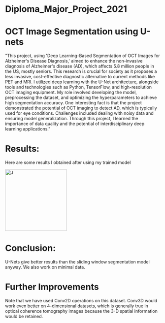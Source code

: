 # Diploma_Major_Project_2021
# OCT Image Segmentation using U-nets
"This project, using 'Deep Learning-Based Segmentation of OCT Images for Alzheimer's Disease Diagnosis,' aimed to enhance the non-invasive diagnosis of Alzheimer's disease (AD), which affects 5.8 million people in the US, mostly seniors. This research is crucial for society as it proposes a less invasive, cost-effective diagnostic alternative to current methods like PET and MRI. I utilized deep learning with the U-Net architecture, alongside tools and technologies such as Python, TensorFlow, and high-resolution OCT imaging equipment. My role involved developing the model, preprocessing the dataset, and optimizing the hyperparameters to achieve high segmentation accuracy. One interesting fact is that the project demonstrated the potential of OCT imaging to detect AD, which is typically used for eye conditions. Challenges included dealing with noisy data and ensuring model generalization. Through this project, I learned the importance of data quality and the potential of interdisciplinary deep learning applications."

# Results:
Here are some results I obtained after using my trained model

<img src="https://github.com/MuttuVittal818/Diploma_Major_Project_2021/blob/main/Results/R1.png" alt="J" width="200"/>

# Conclusion:

U-Nets give better results than the sliding window segmentation model anyway. We also work on minimal data.

# Further Improvements

Note that we have used Conv2D operations on this dataset. Conv3D would work even better on 4-dimensional datasets, which is generally true in optical coherence tomography images because the 3-D spatial information would be retained.
